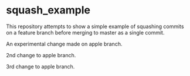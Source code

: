 # squash_example

This repository attempts to show a simple example of squashing commits on a feature branch before merging to master as a single commit.

An experimental change made on apple branch.

2nd change to apple branch.

3rd change to apple branch.
